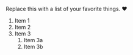Replace this with a list of your favorite things.
:heart:
1. Item 1
2. Item 2
3. Item 3
   1. Item 3a
   2. Item 3b
